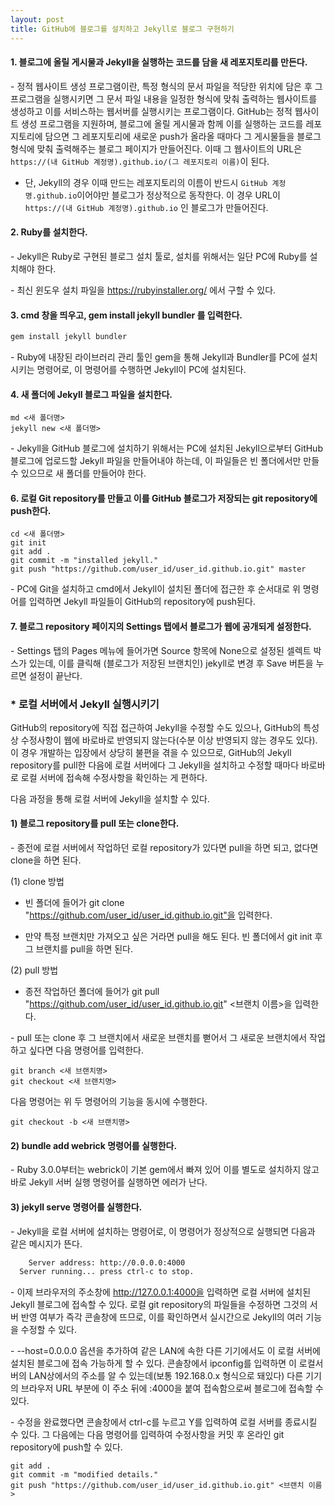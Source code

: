 ```yaml
---
layout: post
title: GitHub에 블로그를 설치하고 Jekyll로 블로그 구현하기
---
```



#### 1. 블로그에 올릴 게시물과 Jekyll을 실행하는 코드를 담을 새 레포지토리를 만든다.

\- 정적 웹사이트 생성 프로그램이란, 특정 형식의 문서 파일을 적당한 위치에 담은 후 그 프로그램을 실행시키면 그 문서 파일 내용을 일정한 형식에 맞춰 출력하는 웹사이트를 생성하고 이를 서비스하는 웹서버를 실행시키는 프로그램이다. GitHub는 정적 웹사이트 생성 프로그램을 지원하며, 블로그에 올릴 게시물과 함께 이를 실행하는 코드를 레포지토리에 담으면 그 레포지토리에 새로운 push가 올라올 때마다 그 게시물들을 블로그 형식에 맞춰 출력해주는 블로그 페이지가 만들어진다. 이때 그 웹사이트의 URL은 `https://(내 GitHub 계정명).github.io/(그 레포지토리 이름)`이 된다.

- 단, Jekyll의 경우 이때 만드는 레포지토리의 이름이 반드시 `GitHub 계정명.github.io`이어야만 블로그가 정상적으로 동작한다. 이 경우 URL이 `https://(내 GitHub 계정명).github.io` 인 블로그가 만들어진다.



#### 2. Ruby를 설치한다.

\- Jekyll은 Ruby로 구현된 블로그 설치 툴로, 설치를 위해서는 일단 PC에 Ruby를 설치해야 한다.

\- 최신 윈도우 설치 파일을 <https://rubyinstaller.org/> 에서 구할 수 있다.

  
  

#### 3. cmd 창을 띄우고, gem install jekyll bundler 를 입력한다.

```HTML
gem install jekyll bundler
```

\- Ruby에 내장된 라이브러리 관리 툴인 gem을 통해 Jekyll과 Bundler를 PC에 설치시키는 명령어로, 이 명령어를 수행하면 Jekyll이 PC에 설치된다.



  
#### 4. 새 폴더에 Jekyll 블로그 파일을 설치한다.


```
md <새 폴더명>
jekyll new <새 폴더명>
```

\- Jekyll을 GitHub 블로그에 설치하기 위해서는 PC에 설치된 Jekyll으로부터 GitHub 블로그에 업로드할 Jekyll 파일을 만들어내야 하는데, 이 파일들은 빈 폴더에서만 만들 수 있으므로 새 폴더를 만들어야 한다.


  

#### 6. 로컬 Git repository를 만들고 이를 GitHub 블로그가 저장되는 git repository에 push한다.


```
cd <새 폴더명>
git init
git add .
git commit -m "installed jekyll."
git push "https://github.com/user_id/user_id.github.io.git" master
```

\- PC에 Git을 설치하고 cmd에서 Jekyll이 설치된 폴더에 접근한 후 순서대로 위 명령어를 입력하면 Jekyll 파일들이 GitHub의 repository에 push된다.


#### 7. 블로그 repository 페이지의 Settings 탭에서 블로그가 웹에 공개되게 설정한다.

\- Settings 탭의 Pages 메뉴에 들어가면 Source 항목에 None으로 설정된 셀렉트 박스가 있는데, 이를 클릭해 (블로그가 저장된 브랜치인) jekyll로 변경 후 Save 버튼을 누르면 설정이 끝난다. 





### \* 로컬 서버에서 Jekyll 실행시키기


GitHub의 repository에 직접 접근하여 Jekyll을 수정할 수도 있으나, GitHub의 특성상 수정사항이 웹에 바로바로 반영되지 않는다(수분 이상 반영되지 않는 경우도 있다). 이 경우 개발하는 입장에서
상당히 불편을 겪을 수 있으므로, GitHub의 Jekyll repository를 pull한 다음에 로컬 서버에다 그 Jekyll을 설치하고 수정할 때마다 바로바로 로컬 서버에 접속해 수정사항을 확인하는 게 편하다.

다음 과정을 통해 로컬 서버에 Jekyll을 설치할 수 있다.


#### 1) 블로그 repository를 pull 또는 clone한다.

\- 종전에 로컬 서버에서 작업하던 로컬 repository가 있다면 pull을 하면 되고, 없다면 clone을 하면 된다.

(1) clone 방법

- 빈 폴더에 들어가 git clone "https://github.com/user_id/user_id.github.io.git"을 입력한다.

- 만약 특정 브랜치만 가져오고 싶은 거라면 pull을 해도 된다. 빈 폴더에서 git init 후 그 브랜치를 pull을 하면 된다.

(2) pull 방법

- 종전 작업하던 폴더에 들어가 git pull "https://github.com/user_id/user_id.github.io.git" \<브랜치 이름\>을 입력한다.

\- pull 또는 clone 후 그 브랜치에서 새로운 브랜치를 뻗어서 그 새로운 브랜치에서 작업하고 싶다면 다음 명령어를 입력한다.

```
git branch <새 브랜치명>
git checkout <새 브랜치명>
```

다음 명령어는 위 두 명령어의 기능을 동시에 수행한다.

```
git checkout -b <새 브랜치명>
```


#### 2) bundle add webrick 명령어를 실행한다.

\- Ruby 3.0.0부터는 webrick이 기본 gem에서 빠져 있어 이를 별도로 설치하지 않고 바로 Jekyll 서버 실행 명령어를 실행하면 에러가 난다. 


 #### 3) jekyll serve 명령어를 실행한다.

\- Jekyll을 로컬 서버에 설치하는 명령어로, 이 명령어가 정상적으로 실행되면 다음과 같은 메시지가 뜬다.

```HTML
    Server address: http://0.0.0.0:4000
  Server running... press ctrl-c to stop.
```

\- 이제 브라우저의 주소창에 http://127.0.0.1:4000을 입력하면 로컬 서버에 설치된 Jekyll 블로그에 접속할 수 있다. 로컬 git repository의 파일들을 수정하면 그것의 서버 반영 여부가 즉각 콘솔창에 뜨므로, 이를 확인하면서 실시간으로 Jekyll의 여러 기능을 수정할 수 있다.

\- \--host=0.0.0.0 옵션을 추가하여 같은 LAN에 속한 다른 기기에서도 이 로컬 서버에 설치된 블로그에 접속 가능하게 할 수 있다. 콘솔창에서 ipconfig를 입력하면 이 로컬서버의 LAN상에서의 주소를 알 수 있는데(보통 192.168.0.x 형식으로 돼있다) 다른 기기의 브라우저 URL 부분에 이 주소 뒤에 :4000을 붙여 접속함으로써 블로그에 접속할 수 있다.

\- 수정을 완료했다면 콘솔창에서 ctrl-c를 누르고 Y를 입력하여 로컬 서버를 종료시킬 수 있다. 그 다음에는 다음 명령어를 입력하여 수정사항을 커밋 후 온라인 git repository에 push할 수 있다.

```
git add .
git commit -m "modified details."
git push "https://github.com/user_id/user_id.github.io.git" <브랜치 이름>
```
